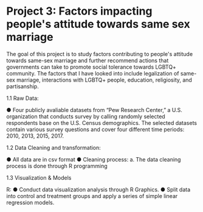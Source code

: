 # Project 3: Factors impacting people's attitude towards same sex marriage

The goal of this project is to study factors contributing to people's attitude towards same-sex marriage and further recommend actions that governments can take to promote social tolerance towards LGBTQ+ community. The factors that I have looked into include legalization of same-sex marriage, interactions with LGBTQ+ people, education, religiosity, and partisanship. 

1.1 Raw Data:

● Four publicly avaliable datasets from “Pew Research Center,” a U.S. organization that conducts survey by calling randomly selected respondents base on the U.S. Census demographics. The selected datasets contain various survey questions and cover four different time periods: 2010, 2013, 2015, 2017. 

1.2 Data Cleaning and transformation:

● All data are in csv format
● Cleaning process:
a. The data cleaning process is done through R programming

1.3 Visualization & Models

R:
● Conduct data visualization analysis through R Graphics. 
● Split data into control and treatment groups and apply a series of simple linear regression models. 
